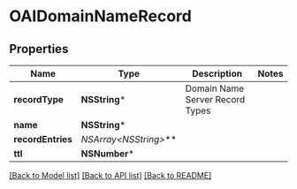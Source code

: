# OAIDomainNameRecord

## Properties
Name | Type | Description | Notes
------------ | ------------- | ------------- | -------------
**recordType** | **NSString*** | Domain Name Server Record Types | 
**name** | **NSString*** |  | 
**recordEntries** | **NSArray&lt;NSString*&gt;*** |  | 
**ttl** | **NSNumber*** |  | 

[[Back to Model list]](../README#documentation-for-models) [[Back to API list]](../README#documentation-for-api-endpoints) [[Back to README]](../README)


